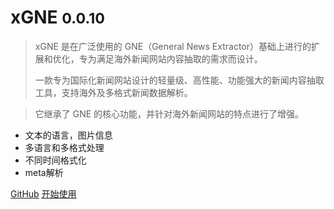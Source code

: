 
# xGNE <small>0.0.10</small>

> xGNE 是在广泛使用的 GNE（General News Extractor）基础上进行的扩展和优化，专为满足海外新闻网站内容抽取的需求而设计。
> 
> 一款专为国际化新闻网站设计的轻量级、高性能、功能强大的新闻内容抽取工具，支持海外及多格式新闻数据解析。

> 它继承了 GNE 的核心功能，并针对海外新闻网站的特点进行了增强。

- 文本的语言，图片信息
- 多语言和多格式处理
- 不同时间格式化
- meta解析

[GitHub](https://github.com/GeneralNewsExtractor/GeneralNewsExtractor)
[开始使用](#xgne-0010)
